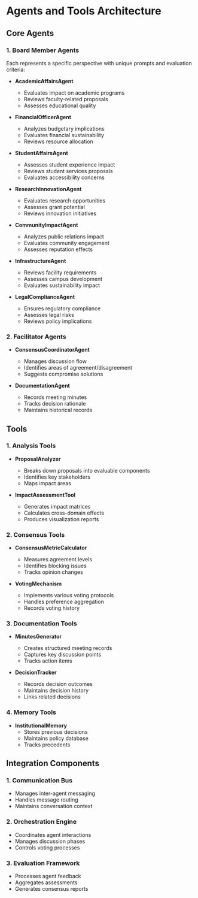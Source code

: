 # Agents and Tools Architecture

## Core Agents

### 1. Board Member Agents
Each represents a specific perspective with unique prompts and evaluation criteria:

- **AcademicAffairsAgent**
  - Evaluates impact on academic programs
  - Reviews faculty-related proposals
  - Assesses educational quality

- **FinancialOfficerAgent**
  - Analyzes budgetary implications
  - Evaluates financial sustainability
  - Reviews resource allocation

- **StudentAffairsAgent**
  - Assesses student experience impact
  - Reviews student services proposals
  - Evaluates accessibility concerns

- **ResearchInnovationAgent**
  - Evaluates research opportunities
  - Assesses grant potential
  - Reviews innovation initiatives

- **CommunityImpactAgent**
  - Analyzes public relations impact
  - Evaluates community engagement
  - Assesses reputation effects

- **InfrastructureAgent**
  - Reviews facility requirements
  - Assesses campus development
  - Evaluates sustainability impact

- **LegalComplianceAgent**
  - Ensures regulatory compliance
  - Assesses legal risks
  - Reviews policy implications

### 2. Facilitator Agents

- **ConsensusCoordinatorAgent**
  - Manages discussion flow
  - Identifies areas of agreement/disagreement
  - Suggests compromise solutions

- **DocumentationAgent**
  - Records meeting minutes
  - Tracks decision rationale
  - Maintains historical records

## Tools

### 1. Analysis Tools
- **ProposalAnalyzer**
  - Breaks down proposals into evaluable components
  - Identifies key stakeholders
  - Maps impact areas

- **ImpactAssessmentTool**
  - Generates impact matrices
  - Calculates cross-domain effects
  - Produces visualization reports

### 2. Consensus Tools
- **ConsensusMetricCalculator**
  - Measures agreement levels
  - Identifies blocking issues
  - Tracks opinion changes

- **VotingMechanism**
  - Implements various voting protocols
  - Handles preference aggregation
  - Records voting history

### 3. Documentation Tools
- **MinutesGenerator**
  - Creates structured meeting records
  - Captures key discussion points
  - Tracks action items

- **DecisionTracker**
  - Records decision outcomes
  - Maintains decision history
  - Links related decisions

### 4. Memory Tools
- **InstitutionalMemory**
  - Stores previous decisions
  - Maintains policy database
  - Tracks precedents

## Integration Components

### 1. Communication Bus
- Manages inter-agent messaging
- Handles message routing
- Maintains conversation context

### 2. Orchestration Engine
- Coordinates agent interactions
- Manages discussion phases
- Controls voting processes

### 3. Evaluation Framework
- Processes agent feedback
- Aggregates assessments
- Generates consensus reports 